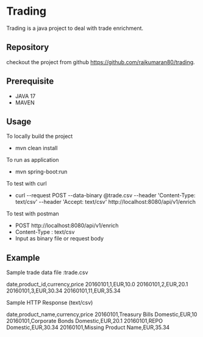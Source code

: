 # Trading
Trading is a java project to deal with trade enrichment.

## Repository
checkout the project from github https://github.com/rajkumaran80/trading.

## Prerequisite
- JAVA 17
- MAVEN

## Usage
To locally build the project
- mvn clean install

To run as application
- mvn spring-boot:run

To test with curl
- curl --request POST --data-binary @trade.csv --header 'Content-Type: text/csv' --header 'Accept: text/csv' http://localhost:8080/api/v1/enrich

To test with postman
- POST http://localhost:8080/api/v1/enrich
- Content-Type : text/csv
- Input as binary file or request body

## Example
Sample trade data file :trade.csv

date,product_id,currency,price
20160101,1,EUR,10.0
20160101,2,EUR,20.1
20160101,3,EUR,30.34
20160101,11,EUR,35.34

Sample HTTP Response (text/csv)

date,product_name,currency,price
20160101,Treasury Bills Domestic,EUR,10
20160101,Corporate Bonds Domestic,EUR,20.1
20160101,REPO Domestic,EUR,30.34
20160101,Missing Product Name,EUR,35.34
